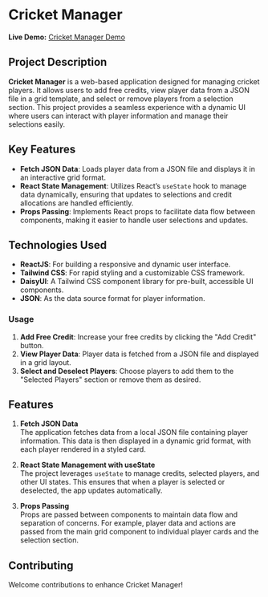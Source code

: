 # Cricket Manager

**Live Demo:** [Cricket Manager Demo](https://deluxe-cannoli-e6823a.netlify.app/)

## Project Description

**Cricket Manager** is a web-based application designed for managing cricket players. It allows users to add free credits, view player data from a JSON file in a grid template, and select or remove players from a selection section. This project provides a seamless experience with a dynamic UI where users can interact with player information and manage their selections easily.

## Key Features

- **Fetch JSON Data**: Loads player data from a JSON file and displays it in an interactive grid format.
- **React State Management**: Utilizes React’s `useState` hook to manage data dynamically, ensuring that updates to selections and credit allocations are handled efficiently.
- **Props Passing**: Implements React props to facilitate data flow between components, making it easier to handle user selections and updates.

## Technologies Used

- **ReactJS**: For building a responsive and dynamic user interface.
- **Tailwind CSS**: For rapid styling and a customizable CSS framework.
- **DaisyUI**: A Tailwind CSS component library for pre-built, accessible UI components.
- **JSON**: As the data source format for player information.

### Usage

1. **Add Free Credit**: Increase your free credits by clicking the "Add Credit" button.
2. **View Player Data**: Player data is fetched from a JSON file and displayed in a grid layout. 
3. **Select and Deselect Players**: Choose players to add them to the "Selected Players" section or remove them as desired.

## Features

1. **Fetch JSON Data**  
   The application fetches data from a local JSON file containing player information. This data is then displayed in a dynamic grid format, with each player rendered in a styled card.

2. **React State Management with useState**  
   The project leverages `useState` to manage credits, selected players, and other UI states. This ensures that when a player is selected or deselected, the app updates automatically.

3. **Props Passing**  
   Props are passed between components to maintain data flow and separation of concerns. For example, player data and actions are passed from the main grid component to individual player cards and the selection section.

## Contributing

Welcome contributions to enhance Cricket Manager!
